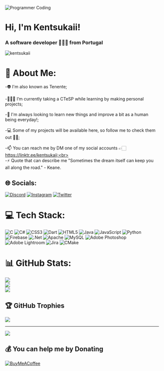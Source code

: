 <img src="https://cdn.dribbble.com/users/108183/screenshots/14420202/media/0398828bd84d67fad129e64e8a79f77c.gif" alt="Programmer Coding" class="MasterHead">
  <h1>Hi, I'm Kentsukaii!</h1>
  <h3>A software developer 👨🏼‍💻 from Portugal</h3>
</div>

<div align="left">
  <img src="https://komarev.com/ghpvc/?username=kentsukaii&label=Profile%20views&color=0e75b6&style=flat&theme=dark" alt="kentsukaii" />
  
# 💫 About Me:
-👽 I'm also known as Tenente;<br><br>-🧑🏻‍🎓 I’m currently taking a CTeSP while learning by making personal projects;<br><br>-🧠 I'm always looking to learn new things and improve a bit as a human being everyday!;<br><br>-💻 Some of my projects will be available here, so follow me to check them out 👌🏻;<br><br>-📫 You can reach me by DM one of my social accounts 👉🏻 https://linktr.ee/kentsukaii;<br><br>-⚡ Quote that can describe me "Sometimes the dream itself can keep you all along the road." - Keane.


## 🌐 Socials:
[![Discord](https://img.shields.io/badge/Discord-%237289DA.svg?logo=discord&logoColor=white)](https://discord.gg/https://discord.gg/rS3RvhKkFK) [![Instagram](https://img.shields.io/badge/Instagram-%23E4405F.svg?logo=Instagram&logoColor=white)](https://instagram.com/kentsukaii) [![Twitter](https://img.shields.io/badge/Twitter-%231DA1F2.svg?logo=Twitter&logoColor=white)](https://twitter.com/kentsukaii) 

# 💻 Tech Stack:
![C](https://img.shields.io/badge/c-%2300599C.svg?style=for-the-badge&logo=c&logoColor=white) ![C#](https://img.shields.io/badge/c%23-%23239120.svg?style=for-the-badge&logo=c-sharp&logoColor=white) ![CSS3](https://img.shields.io/badge/css3-%231572B6.svg?style=for-the-badge&logo=css3&logoColor=white) ![Dart](https://img.shields.io/badge/dart-%230175C2.svg?style=for-the-badge&logo=dart&logoColor=white) ![HTML5](https://img.shields.io/badge/html5-%23E34F26.svg?style=for-the-badge&logo=html5&logoColor=white) ![Java](https://img.shields.io/badge/java-%23ED8B00.svg?style=for-the-badge&logo=java&logoColor=white) ![JavaScript](https://img.shields.io/badge/javascript-%23323330.svg?style=for-the-badge&logo=javascript&logoColor=%23F7DF1E) ![Python](https://img.shields.io/badge/python-3670A0?style=for-the-badge&logo=python&logoColor=ffdd54) ![Firebase](https://img.shields.io/badge/firebase-%23039BE5.svg?style=for-the-badge&logo=firebase) ![.Net](https://img.shields.io/badge/.NET-5C2D91?style=for-the-badge&logo=.net&logoColor=white) ![Apache](https://img.shields.io/badge/apache-%23D42029.svg?style=for-the-badge&logo=apache&logoColor=white) ![MySQL](https://img.shields.io/badge/mysql-%2300f.svg?style=for-the-badge&logo=mysql&logoColor=white) ![Adobe Photoshop](https://img.shields.io/badge/adobephotoshop-%2331A8FF.svg?style=for-the-badge&logo=adobephotoshop&logoColor=white) ![Adobe Lightroom](https://img.shields.io/badge/Adobe%20Lightroom-31A8FF.svg?style=for-the-badge&logo=Adobe%20Lightroom&logoColor=white) ![Jira](https://img.shields.io/badge/jira-%230A0FFF.svg?style=for-the-badge&logo=jira&logoColor=white) ![CMake](https://img.shields.io/badge/CMake-%23008FBA.svg?style=for-the-badge&logo=cmake&logoColor=white)
# 📊 GitHub Stats:
![](https://github-readme-stats.vercel.app/api?username=kentsukaii&theme=midnight-purple&hide_border=false&include_all_commits=false&count_private=false)<br/>
![](https://github-readme-streak-stats.herokuapp.com/?user=kentsukaii&theme=midnight-purple&hide_border=false)<br/>
![](https://github-readme-stats.vercel.app/api/top-langs/?username=kentsukaii&theme=midnight-purple&hide_border=false&include_all_commits=false&count_private=false&layout=compact)

## 🏆 GitHub Trophies
![](https://github-profile-trophy.vercel.app/?username=kentsukaii&theme=dark_dimmed&no-frame=false&no-bg=true&margin-w=4)

---
[![](https://visitcount.itsvg.in/api?id=kentsukaii&icon=0&color=1)](https://visitcount.itsvg.in)

  ## 💰 You can help me by Donating
  [![BuyMeACoffee](https://img.shields.io/badge/Buy%20Me%20a%20Coffee-ffdd00?style=for-the-badge&logo=buy-me-a-coffee&logoColor=black)](https://buymeacoffee.com/kentsukaii) 

  
<!-- Proudly created with GPRM ( https://gprm.itsvg.in ) -->

